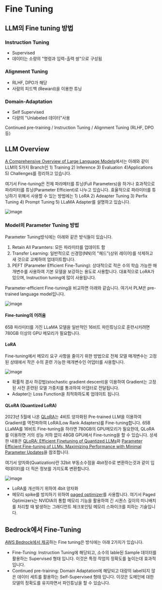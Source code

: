 # Fine Tuning

## LLM의 Fine tuning 방법

### Instruction Tuning
- Supervised
- 데이터는 소량의 "명령과 입력-출력 쌍"으로 구성됨

### Alignment Tuning
- RLHF, DPO가 해당
- 사람의 피드백 (Reward)을 이용한 튜닝

### Domain-Adaptation
- Self Supervised
- 다량의 "Unlabeled 데이터"사용

Continued pre-training / Instruction Tuning / Alignment Tuning (RLHF, DPO 등)

## LLM Overview

[A Comprehensive Overview of Large Language Models](https://arxiv.org/pdf/2307.06435.pdf)에서는 아래와 같이 LLM의 5가지 Branch인 1) Training 2) Inference 3) Evaluation 4)Applications 5) Challenges를 정리하고 있습니다.

여기서 Fine-tuning은 전체 파라메터를 튜닝(Full Parameters)을 하거나 효과적으로 파라미터를 튜닝(Parameter Efficient)로 나누고 있습니다. 효율적으로 파라미터를 튜닝하기 위해서 사용할 수 있는 방법에는 1) LoRA 2) Adeapter Tuning 3) Perfix Tuning 4) Prompt Tuning 5) LLaMA Adapter를 설명하고 있습니다.

![image](https://github.com/kyopark2014/fine-tuning/assets/52392004/6af4e463-c39b-4311-9e21-c91f12d1cbf8)


### Model의 Parameter Tuning 방법

Parameter Tuning방식에는 아래와 같은 방식들이 있습니다. 

1) Retain All Paramters: 모든 파라미터를 업데이트 함
2) Transfer Learning: 일반적으로 신경망(NN)의 "헤드”(상위 레이어)를 삭제하고 새 것으로 교체하여 업데이트합니다.
3) PEFT (Parameter Efficient Fine-Tuning): 상대적으로 적은 수의 학습 가능한 매개변수를 사용하여 기본 모델을 보강하는 용도로 사용합니다. 대표적으로 LoRA가 있으며, Instruction tuning에 많이 사용됩니다.

Parameter-efficient Fine-tuning을 비교하면 아래와 같습니다. 여기서 PLM은 pre-trained language model입니다.

![image](https://github.com/kyopark2014/fine-tuning/assets/52392004/06a950c2-8821-4b76-b224-63d95f69f4ef)

#### Fine-tuning의 어려움

65B 파라미터를 가진 LLaMA 모델을 일반적인 16비트 파인튜닝으로 훈련시키려면 780GB 이상의 GPU 메모리가 필요합니다.


#### LoRA

Fine-tuning에서 메모리 요구 사항을 줄이기 위한 방법으로 전체 모델 매개변수는 고정된 상태에서 작은 수의 훈련 가능한 매개변수인 어댑터를 사용합니다. 

![image](https://github.com/kyopark2014/fine-tuning/assets/52392004/8153a2ee-f930-435f-82c3-1a0b1c67452c)


- 확률적 경사 하강법(stochastic gradient descent)을 이용하여 Gradient는 고정된 사전 훈련된 모델 가중치를 통과하여 어댑터로 전달됩니다.
- Adapter는 Loss Function을 최적화하도록 업데이트 됩니다.

#### QLoRA (Quantized LoRA)

2023년 5월에 나온 [QLoRA](https://github.com/daekeun-ml/genai-ko-LLM/tree/main/fine-tuning)는 4비트 양자화된 Pre-trained LLM을 이용하여 Gradient를 역전파하여 LoRA(Low Rank Adapters)를 Fine-tuning합니다. 65B LLaMA를 16비트 Fine-tuning을 하라면 780GB의 GPU메모리가 필요한데, QLoRA를 이용하면 거의 성능 저하 없이 48GB GPU에서 Fine-tuning을 할 수 있습니다. 상세한 내용은 [QLoRA: Efficient Finetuning of Quantized LLMs](https://github.com/daekeun-ml/genai-ko-LLM/tree/main/fine-tuning)와 [Parameter Efficient Fine-tuning of LLMs: Maximizing Performance with Minimal Parameter Updates](https://medium.com/@zaiinn440/parameter-efficient-fine-tuning-of-llms-maximizing-performance-with-minimal-parameter-updates-5ff0cb54032)을 참조합니다. 

여기서 양자화(Quatization)란 32bit 부동소수점을 4bit정수로 변환하는것과 같이 입력데이터를 더 적은 정보를 가지도록 변환합니다. 

![image](https://github.com/kyopark2014/fine-tuning/assets/52392004/c640e78b-69c7-494a-954b-51c19a5c6c17)


- LoRA를 개선하기 위하여 4bit 양자화
- 메모리 spike를 방지하기 위하여 [paged optimizer](https://github.com/daekeun-ml/genai-ko-LLM/tree/main/fine-tuning#3-c-paged-optimizers)를 사용합니다. 여기서 Paged Optimizers는 NVIDIA의 통합 메모리 기능을 활용하여 긴 시퀀스 길이의 미니배치를 처리할 때 발생하는 그래디언트 체크포인팅 메모리 스파이크를 피하는 기술입니다.

## Bedrock에서 Fine-Tuning

[AWS Bedrock에서 제공](https://aws.amazon.com/ko/blogs/aws/customize-models-in-amazon-bedrock-with-your-own-data-using-fine-tuning-and-continued-pre-training/)하는 Fine tuning은 방식에는 아래 2가지가 있습니다.

- Fine-Tuning: Instruction Tuning에 해당되고, 소수의 lable된 Sample 데이터를 활용하는 Supervised 형태 입니다. 이것은 특정 작업의 정확도를 높이는데 효과적입니다.
- Continued pre-training: Domain Adaptation에 해당되고 대량의 label되지 않은 데이터 세트를 활용하는 Self-Supervised 형태 입니다. 이것은 도메인에 대한 모델의 정확도를 유지하면서 파인튜닝을 할 수 있습니다. 






